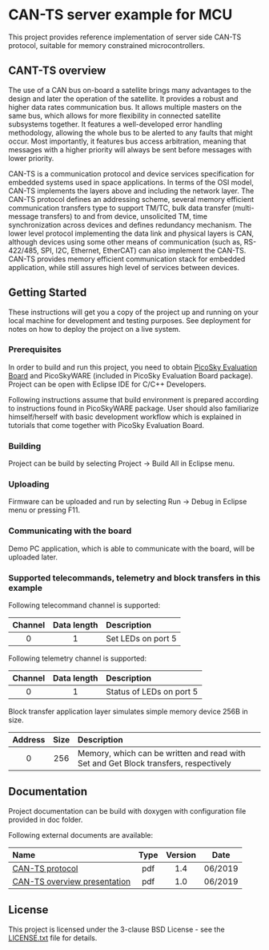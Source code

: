 # CAN-TS server example for MCU

This project provides reference implementation of server side CAN-TS protocol, suitable for memory constrained microcontrollers.

## CANT-TS overview

The use of a CAN bus on-board a satellite brings many advantages to the design and later the operation of the satellite. It provides a robust and higher data rates communication bus. It allows multiple masters on the same bus, which allows for more flexibility in connected satellite subsystems together. It features a well-developed error handling methodology, allowing the whole bus to be alerted to any faults that might occur. Most importantly, it features bus access arbitration, meaning that messages with a higher priority will always be sent before messages with lower priority.

CAN-TS is a communication protocol and device services specification for embedded systems used in space applications. In terms of the OSI model, CAN-TS implements the layers above and including the network layer. The CAN-TS protocol defines an addressing scheme, several memory efficient communication transfers type to support TM/TC, bulk data transfer (multi-message transfers) to and from device, unsolicited TM, time synchronization across devices and defines redundancy mechanism. The lower level protocol implementing the data link and physical layers is CAN, although devices using some other means of communication (such as, RS-422/485, SPI, I2C, Ethernet, EtherCAT) can also implement the CAN-TS. CAN-TS provides memory efficient communication stack for embedded application, while still assures high level of services between devices.

## Getting Started

These instructions will get you a copy of the project up and running on your local machine for development and testing purposes. See deployment for notes on how to deploy the project on a live system.

### Prerequisites

In order to build and run this project, you need to obtain [PicoSky Evaluation Board](https://www.skylabs.si/portfolio-item/picosky-evaluation-board-sky-9213) and PicoSkyWARE (included in PicoSky Evaluation Board package). Project can be open with Eclipse IDE for C/C++ Developers.

Following instructions assume that build environment is prepared according to instructions found in PicoSkyWARE package. User should also familiarize himself/herself with basic development workflow which is explained in tutorials that come together with PicoSky Evaluation Board.

### Building

Project can be build by selecting Project -> Build All in Eclipse menu.

### Uploading

Firmware can be uploaded and run by selecting Run -> Debug in Eclipse menu or pressing F11.

### Communicating with the board

Demo PC application, which is able to communicate with the board, will be uploaded later.

### Supported telecommands, telemetry and block transfers in this example

Following telecommand channel is supported:

| Channel | Data length | Description |
| :---: | :---: | :--- |
| 0 | 1 | Set LEDs on port 5 |

Following telemetry channel is supported:

| Channel | Data length | Description |
| :---: | :---: | :--- |
| 0 | 1 | Status of LEDs on port 5 |

Block transfer application layer simulates simple memory device 256B in size.

| Address | Size | Description |
| :---: | :---: | :--- |
| 0 | 256 | Memory, which can be written and read with Set and Get Block transfers, respectively

## Documentation

Project documentation can be build with doxygen with configuration file provided in doc folder.

Following external documents are available:

| Name| Type | Version | Date |
| :--- | :---: | :---: | :---: |
| [CAN-TS protocol](https://support.skylabs.si/public/CAN-TS_protocol_v1.4.pdf) | pdf | 1.4 | 06/2019 |
| [CAN-TS overview presentation](https://support.skylabs.si/public/CAN-TS_protocol_presentation_v1.0.pdf) | pdf | 1.0 | 06/2019 |

## License

This project is licensed under the 3-clause BSD License - see the [LICENSE.txt](LICENSE.txt) file for details.